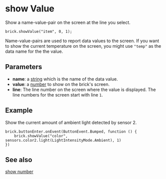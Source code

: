 # show Value

Show a name-value-pair on the screen at the line you select.

```sig
brick.showValue("item", 0, 1);
```

Name-value-pairs are used to report data values to the screen. If you want to show the current temperature on the screen, you might use `"temp"` as the data name for the the value.

## Parameters

* **name**: a [string](/types/string) which is the name of the data value.
* **value**: a [number](/types/number) to show on the brick's screen.
* **line**: The line number on the screen where the value is displayed. The line numbers for the screen start with line `1`.

## Example

Show the current amount of ambient light detected by sensor 2.

```blocks
brick.buttonEnter.onEvent(ButtonEvent.Bumped, function () {
    brick.showValue("color", sensors.color2.light(LightIntensityMode.Ambient), 1)
})
```

## See also

[show number](/reference/brick/show-number)